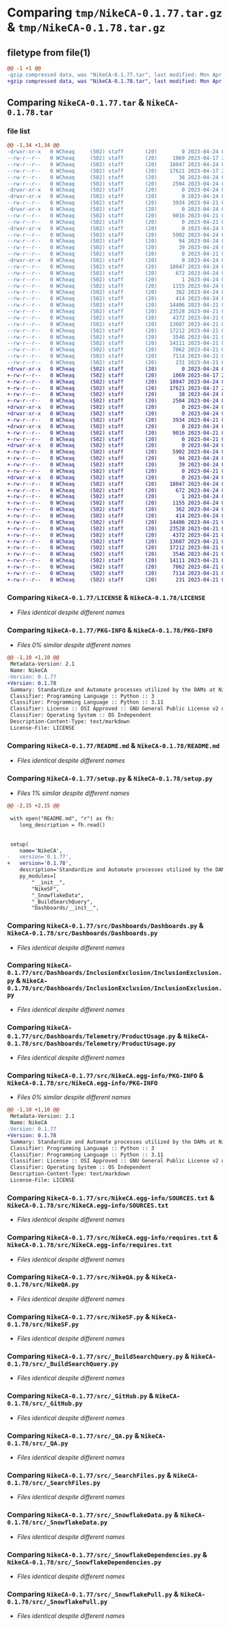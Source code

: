 # Comparing `tmp/NikeCA-0.1.77.tar.gz` & `tmp/NikeCA-0.1.78.tar.gz`

## filetype from file(1)

```diff
@@ -1 +1 @@
-gzip compressed data, was "NikeCA-0.1.77.tar", last modified: Mon Apr 24 06:14:29 2023, max compression
+gzip compressed data, was "NikeCA-0.1.78.tar", last modified: Mon Apr 24 06:21:40 2023, max compression
```

## Comparing `NikeCA-0.1.77.tar` & `NikeCA-0.1.78.tar`

### file list

```diff
@@ -1,34 +1,34 @@
-drwxr-xr-x   0 WCheaq     (502) staff       (20)        0 2023-04-24 06:14:29.786421 NikeCA-0.1.77/
--rw-r--r--   0 WCheaq     (502) staff       (20)     1069 2023-04-17 20:38:20.000000 NikeCA-0.1.77/LICENSE
--rw-r--r--   0 WCheaq     (502) staff       (20)    18047 2023-04-24 06:14:29.785252 NikeCA-0.1.77/PKG-INFO
--rw-r--r--   0 WCheaq     (502) staff       (20)    17621 2023-04-17 20:38:20.000000 NikeCA-0.1.77/README.md
--rw-r--r--   0 WCheaq     (502) staff       (20)       38 2023-04-24 06:14:29.786569 NikeCA-0.1.77/setup.cfg
--rw-r--r--   0 WCheaq     (502) staff       (20)     2504 2023-04-24 06:14:19.000000 NikeCA-0.1.77/setup.py
-drwxr-xr-x   0 WCheaq     (502) staff       (20)        0 2023-04-24 06:14:29.771808 NikeCA-0.1.77/src/
-drwxr-xr-x   0 WCheaq     (502) staff       (20)        0 2023-04-24 06:14:29.774790 NikeCA-0.1.77/src/Dashboards/
--rw-r--r--   0 WCheaq     (502) staff       (20)     3934 2023-04-21 03:17:38.000000 NikeCA-0.1.77/src/Dashboards/Dashboards.py
-drwxr-xr-x   0 WCheaq     (502) staff       (20)        0 2023-04-24 06:14:29.776337 NikeCA-0.1.77/src/Dashboards/InclusionExclusion/
--rw-r--r--   0 WCheaq     (502) staff       (20)     9016 2023-04-21 03:17:39.000000 NikeCA-0.1.77/src/Dashboards/InclusionExclusion/InclusionExclusion.py
--rw-r--r--   0 WCheaq     (502) staff       (20)        0 2023-04-21 03:17:39.000000 NikeCA-0.1.77/src/Dashboards/InclusionExclusion/__init__.py
-drwxr-xr-x   0 WCheaq     (502) staff       (20)        0 2023-04-24 06:14:29.779775 NikeCA-0.1.77/src/Dashboards/Telemetry/
--rw-r--r--   0 WCheaq     (502) staff       (20)     5902 2023-04-24 05:47:44.000000 NikeCA-0.1.77/src/Dashboards/Telemetry/ProductUsage.py
--rw-r--r--   0 WCheaq     (502) staff       (20)       94 2023-04-24 05:47:44.000000 NikeCA-0.1.77/src/Dashboards/Telemetry/Telemetry.py
--rw-r--r--   0 WCheaq     (502) staff       (20)       39 2023-04-24 06:06:29.000000 NikeCA-0.1.77/src/Dashboards/Telemetry/__init__.py
--rw-r--r--   0 WCheaq     (502) staff       (20)        0 2023-04-21 03:17:38.000000 NikeCA-0.1.77/src/Dashboards/__init__.py
-drwxr-xr-x   0 WCheaq     (502) staff       (20)        0 2023-04-24 06:14:29.784025 NikeCA-0.1.77/src/NikeCA.egg-info/
--rw-r--r--   0 WCheaq     (502) staff       (20)    18047 2023-04-24 06:14:29.000000 NikeCA-0.1.77/src/NikeCA.egg-info/PKG-INFO
--rw-r--r--   0 WCheaq     (502) staff       (20)      672 2023-04-24 06:14:29.000000 NikeCA-0.1.77/src/NikeCA.egg-info/SOURCES.txt
--rw-r--r--   0 WCheaq     (502) staff       (20)        1 2023-04-24 06:14:29.000000 NikeCA-0.1.77/src/NikeCA.egg-info/dependency_links.txt
--rw-r--r--   0 WCheaq     (502) staff       (20)     1155 2023-04-24 06:14:29.000000 NikeCA-0.1.77/src/NikeCA.egg-info/requires.txt
--rw-r--r--   0 WCheaq     (502) staff       (20)      362 2023-04-24 06:14:29.000000 NikeCA-0.1.77/src/NikeCA.egg-info/top_level.txt
--rw-r--r--   0 WCheaq     (502) staff       (20)      414 2023-04-24 05:55:00.000000 NikeCA-0.1.77/src/NikeCA.py
--rw-r--r--   0 WCheaq     (502) staff       (20)    14406 2023-04-21 03:17:39.000000 NikeCA-0.1.77/src/NikeQA.py
--rw-r--r--   0 WCheaq     (502) staff       (20)    23528 2023-04-21 04:54:42.000000 NikeCA-0.1.77/src/NikeSF.py
--rw-r--r--   0 WCheaq     (502) staff       (20)     4372 2023-04-21 03:17:39.000000 NikeCA-0.1.77/src/_BuildSearchQuery.py
--rw-r--r--   0 WCheaq     (502) staff       (20)    13607 2023-04-21 03:17:39.000000 NikeCA-0.1.77/src/_GitHub.py
--rw-r--r--   0 WCheaq     (502) staff       (20)    17212 2023-04-21 03:17:39.000000 NikeCA-0.1.77/src/_QA.py
--rw-r--r--   0 WCheaq     (502) staff       (20)     3546 2023-04-21 03:17:39.000000 NikeCA-0.1.77/src/_SearchFiles.py
--rw-r--r--   0 WCheaq     (502) staff       (20)    14111 2023-04-21 03:48:25.000000 NikeCA-0.1.77/src/_SnowflakeData.py
--rw-r--r--   0 WCheaq     (502) staff       (20)     7062 2023-04-21 03:17:39.000000 NikeCA-0.1.77/src/_SnowflakeDependencies.py
--rw-r--r--   0 WCheaq     (502) staff       (20)     7114 2023-04-21 03:17:39.000000 NikeCA-0.1.77/src/_SnowflakePull.py
--rw-r--r--   0 WCheaq     (502) staff       (20)      231 2023-04-21 03:17:39.000000 NikeCA-0.1.77/src/__init__.py
+drwxr-xr-x   0 WCheaq     (502) staff       (20)        0 2023-04-24 06:21:40.955670 NikeCA-0.1.78/
+-rw-r--r--   0 WCheaq     (502) staff       (20)     1069 2023-04-17 20:38:20.000000 NikeCA-0.1.78/LICENSE
+-rw-r--r--   0 WCheaq     (502) staff       (20)    18047 2023-04-24 06:21:40.955327 NikeCA-0.1.78/PKG-INFO
+-rw-r--r--   0 WCheaq     (502) staff       (20)    17621 2023-04-17 20:38:20.000000 NikeCA-0.1.78/README.md
+-rw-r--r--   0 WCheaq     (502) staff       (20)       38 2023-04-24 06:21:40.955770 NikeCA-0.1.78/setup.cfg
+-rw-r--r--   0 WCheaq     (502) staff       (20)     2504 2023-04-24 06:21:36.000000 NikeCA-0.1.78/setup.py
+drwxr-xr-x   0 WCheaq     (502) staff       (20)        0 2023-04-24 06:21:40.946720 NikeCA-0.1.78/src/
+drwxr-xr-x   0 WCheaq     (502) staff       (20)        0 2023-04-24 06:21:40.948747 NikeCA-0.1.78/src/Dashboards/
+-rw-r--r--   0 WCheaq     (502) staff       (20)     3934 2023-04-21 03:17:38.000000 NikeCA-0.1.78/src/Dashboards/Dashboards.py
+drwxr-xr-x   0 WCheaq     (502) staff       (20)        0 2023-04-24 06:21:40.950006 NikeCA-0.1.78/src/Dashboards/InclusionExclusion/
+-rw-r--r--   0 WCheaq     (502) staff       (20)     9016 2023-04-21 03:17:39.000000 NikeCA-0.1.78/src/Dashboards/InclusionExclusion/InclusionExclusion.py
+-rw-r--r--   0 WCheaq     (502) staff       (20)        0 2023-04-21 03:17:39.000000 NikeCA-0.1.78/src/Dashboards/InclusionExclusion/__init__.py
+drwxr-xr-x   0 WCheaq     (502) staff       (20)        0 2023-04-24 06:21:40.951673 NikeCA-0.1.78/src/Dashboards/Telemetry/
+-rw-r--r--   0 WCheaq     (502) staff       (20)     5902 2023-04-24 05:47:44.000000 NikeCA-0.1.78/src/Dashboards/Telemetry/ProductUsage.py
+-rw-r--r--   0 WCheaq     (502) staff       (20)       94 2023-04-24 05:47:44.000000 NikeCA-0.1.78/src/Dashboards/Telemetry/Telemetry.py
+-rw-r--r--   0 WCheaq     (502) staff       (20)       39 2023-04-24 06:06:29.000000 NikeCA-0.1.78/src/Dashboards/Telemetry/__init__.py
+-rw-r--r--   0 WCheaq     (502) staff       (20)        0 2023-04-21 03:17:38.000000 NikeCA-0.1.78/src/Dashboards/__init__.py
+drwxr-xr-x   0 WCheaq     (502) staff       (20)        0 2023-04-24 06:21:40.954747 NikeCA-0.1.78/src/NikeCA.egg-info/
+-rw-r--r--   0 WCheaq     (502) staff       (20)    18047 2023-04-24 06:21:40.000000 NikeCA-0.1.78/src/NikeCA.egg-info/PKG-INFO
+-rw-r--r--   0 WCheaq     (502) staff       (20)      672 2023-04-24 06:21:40.000000 NikeCA-0.1.78/src/NikeCA.egg-info/SOURCES.txt
+-rw-r--r--   0 WCheaq     (502) staff       (20)        1 2023-04-24 06:21:40.000000 NikeCA-0.1.78/src/NikeCA.egg-info/dependency_links.txt
+-rw-r--r--   0 WCheaq     (502) staff       (20)     1155 2023-04-24 06:21:40.000000 NikeCA-0.1.78/src/NikeCA.egg-info/requires.txt
+-rw-r--r--   0 WCheaq     (502) staff       (20)      362 2023-04-24 06:21:40.000000 NikeCA-0.1.78/src/NikeCA.egg-info/top_level.txt
+-rw-r--r--   0 WCheaq     (502) staff       (20)      414 2023-04-24 05:55:00.000000 NikeCA-0.1.78/src/NikeCA.py
+-rw-r--r--   0 WCheaq     (502) staff       (20)    14406 2023-04-21 03:17:39.000000 NikeCA-0.1.78/src/NikeQA.py
+-rw-r--r--   0 WCheaq     (502) staff       (20)    23528 2023-04-21 04:54:42.000000 NikeCA-0.1.78/src/NikeSF.py
+-rw-r--r--   0 WCheaq     (502) staff       (20)     4372 2023-04-21 03:17:39.000000 NikeCA-0.1.78/src/_BuildSearchQuery.py
+-rw-r--r--   0 WCheaq     (502) staff       (20)    13607 2023-04-21 03:17:39.000000 NikeCA-0.1.78/src/_GitHub.py
+-rw-r--r--   0 WCheaq     (502) staff       (20)    17212 2023-04-21 03:17:39.000000 NikeCA-0.1.78/src/_QA.py
+-rw-r--r--   0 WCheaq     (502) staff       (20)     3546 2023-04-21 03:17:39.000000 NikeCA-0.1.78/src/_SearchFiles.py
+-rw-r--r--   0 WCheaq     (502) staff       (20)    14111 2023-04-21 03:48:25.000000 NikeCA-0.1.78/src/_SnowflakeData.py
+-rw-r--r--   0 WCheaq     (502) staff       (20)     7062 2023-04-21 03:17:39.000000 NikeCA-0.1.78/src/_SnowflakeDependencies.py
+-rw-r--r--   0 WCheaq     (502) staff       (20)     7114 2023-04-21 03:17:39.000000 NikeCA-0.1.78/src/_SnowflakePull.py
+-rw-r--r--   0 WCheaq     (502) staff       (20)      231 2023-04-21 03:17:39.000000 NikeCA-0.1.78/src/__init__.py
```

### Comparing `NikeCA-0.1.77/LICENSE` & `NikeCA-0.1.78/LICENSE`

 * *Files identical despite different names*

### Comparing `NikeCA-0.1.77/PKG-INFO` & `NikeCA-0.1.78/PKG-INFO`

 * *Files 0% similar despite different names*

```diff
@@ -1,10 +1,10 @@
 Metadata-Version: 2.1
 Name: NikeCA
-Version: 0.1.77
+Version: 0.1.78
 Summary: Standardize and Automate processes utilized by the DAMs at Nike in CA
 Classifier: Programming Language :: Python :: 3
 Classifier: Programming Language :: Python :: 3.11
 Classifier: License :: OSI Approved :: GNU General Public License v2 or later (GPLv2+)
 Classifier: Operating System :: OS Independent
 Description-Content-Type: text/markdown
 License-File: LICENSE
```

### Comparing `NikeCA-0.1.77/README.md` & `NikeCA-0.1.78/README.md`

 * *Files identical despite different names*

### Comparing `NikeCA-0.1.77/setup.py` & `NikeCA-0.1.78/setup.py`

 * *Files 1% similar despite different names*

```diff
@@ -2,15 +2,15 @@
 
 with open("README.md", "r") as fh:
 	long_description = fh.read()
 
 
 setup(
 	name='NikeCA',
-	version='0.1.77',
+	version='0.1.78',
 	description='Standardize and Automate processes utilized by the DAMs at Nike in CA',
 	py_modules=[
 		"__init__",
 		"NikeSF",
 		"_SnowflakeData",
 		"_BuildSearchQuery",
 		"Dashboards/__init__",
```

### Comparing `NikeCA-0.1.77/src/Dashboards/Dashboards.py` & `NikeCA-0.1.78/src/Dashboards/Dashboards.py`

 * *Files identical despite different names*

### Comparing `NikeCA-0.1.77/src/Dashboards/InclusionExclusion/InclusionExclusion.py` & `NikeCA-0.1.78/src/Dashboards/InclusionExclusion/InclusionExclusion.py`

 * *Files identical despite different names*

### Comparing `NikeCA-0.1.77/src/Dashboards/Telemetry/ProductUsage.py` & `NikeCA-0.1.78/src/Dashboards/Telemetry/ProductUsage.py`

 * *Files identical despite different names*

### Comparing `NikeCA-0.1.77/src/NikeCA.egg-info/PKG-INFO` & `NikeCA-0.1.78/src/NikeCA.egg-info/PKG-INFO`

 * *Files 0% similar despite different names*

```diff
@@ -1,10 +1,10 @@
 Metadata-Version: 2.1
 Name: NikeCA
-Version: 0.1.77
+Version: 0.1.78
 Summary: Standardize and Automate processes utilized by the DAMs at Nike in CA
 Classifier: Programming Language :: Python :: 3
 Classifier: Programming Language :: Python :: 3.11
 Classifier: License :: OSI Approved :: GNU General Public License v2 or later (GPLv2+)
 Classifier: Operating System :: OS Independent
 Description-Content-Type: text/markdown
 License-File: LICENSE
```

### Comparing `NikeCA-0.1.77/src/NikeCA.egg-info/SOURCES.txt` & `NikeCA-0.1.78/src/NikeCA.egg-info/SOURCES.txt`

 * *Files identical despite different names*

### Comparing `NikeCA-0.1.77/src/NikeCA.egg-info/requires.txt` & `NikeCA-0.1.78/src/NikeCA.egg-info/requires.txt`

 * *Files identical despite different names*

### Comparing `NikeCA-0.1.77/src/NikeQA.py` & `NikeCA-0.1.78/src/NikeQA.py`

 * *Files identical despite different names*

### Comparing `NikeCA-0.1.77/src/NikeSF.py` & `NikeCA-0.1.78/src/NikeSF.py`

 * *Files identical despite different names*

### Comparing `NikeCA-0.1.77/src/_BuildSearchQuery.py` & `NikeCA-0.1.78/src/_BuildSearchQuery.py`

 * *Files identical despite different names*

### Comparing `NikeCA-0.1.77/src/_GitHub.py` & `NikeCA-0.1.78/src/_GitHub.py`

 * *Files identical despite different names*

### Comparing `NikeCA-0.1.77/src/_QA.py` & `NikeCA-0.1.78/src/_QA.py`

 * *Files identical despite different names*

### Comparing `NikeCA-0.1.77/src/_SearchFiles.py` & `NikeCA-0.1.78/src/_SearchFiles.py`

 * *Files identical despite different names*

### Comparing `NikeCA-0.1.77/src/_SnowflakeData.py` & `NikeCA-0.1.78/src/_SnowflakeData.py`

 * *Files identical despite different names*

### Comparing `NikeCA-0.1.77/src/_SnowflakeDependencies.py` & `NikeCA-0.1.78/src/_SnowflakeDependencies.py`

 * *Files identical despite different names*

### Comparing `NikeCA-0.1.77/src/_SnowflakePull.py` & `NikeCA-0.1.78/src/_SnowflakePull.py`

 * *Files identical despite different names*

